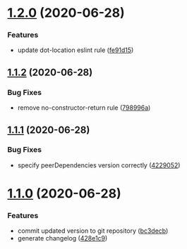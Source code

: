 # [1.2.0](https://github.com/davidgarvie/eslint-config/compare/v1.1.2...v1.2.0) (2020-06-28)


### Features

* update dot-location eslint rule ([fe91d15](https://github.com/davidgarvie/eslint-config/commit/fe91d1542053cd1f80a41f850a5f82ba64c4de4b))

## [1.1.2](https://github.com/davidgarvie/eslint-config/compare/v1.1.1...v1.1.2) (2020-06-28)


### Bug Fixes

* remove no-constructor-return rule ([798996a](https://github.com/davidgarvie/eslint-config/commit/798996a4fc8e06b305c8810a98e263cf814ced3f))

## [1.1.1](https://github.com/davidgarvie/eslint-config/compare/v1.1.0...v1.1.1) (2020-06-28)


### Bug Fixes

* specify peerDependencies version correctly ([4229052](https://github.com/davidgarvie/eslint-config/commit/422905218d0cb6571cc1dc84e28b3aded89cf32f))

# [1.1.0](https://github.com/davidgarvie/eslint-config/compare/v1.0.1...v1.1.0) (2020-06-28)


### Features

* commit updated version to git repository ([bc3decb](https://github.com/davidgarvie/eslint-config/commit/bc3decbdcc4d1cef4dcf964ad31523dd40f9327b))
* generate changelog ([428e1c9](https://github.com/davidgarvie/eslint-config/commit/428e1c9da744a7a6cca8c9fb1f265fa1839f9061))
